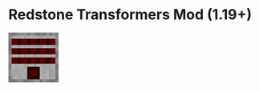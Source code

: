 # Redstone Transformers Mod (1.19+)

<img src="https://raw.githubusercontent.com/JavRedstone/redstone-transformers/main/images/redstone_transformer.png" alt="Logo" width="100" height="100">
